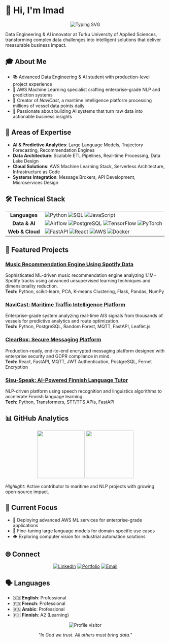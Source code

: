 # 👋 Hi, I'm Imad 

<div align="center">
  <img src="https://readme-typing-svg.herokuapp.com?font=Inter&weight=500&size=24&pause=1000&color=3584E4&center=true&vCenter=true&random=false&width=600&lines=AI+%26+Machine+Learning+Engineer;Data+Pipeline+Architect;AWS+Certified+Specialist;Building+Tomorrow's+Intelligence" alt="Typing SVG" />
</div>

Data Engineering & AI innovator at Turku University of Applied Sciences, transforming complex data challenges into intelligent solutions that deliver measurable business impact.

## 🎓 About Me

- 📚 Advanced Data Engineering & AI student with production-level project experience
- 🌱 AWS Machine Learning specialist crafting enterprise-grade NLP and prediction systems
- 🚢 Creator of *NaviCast*, a maritime intelligence platform processing millions of vessel data points daily
- 🤖 Passionate about building AI systems that turn raw data into actionable business insights

## 🧠 Areas of Expertise

- **AI & Predictive Analytics**: Large Language Models, Trajectory Forecasting, Recommendation Engines
- **Data Architecture**: Scalable ETL Pipelines, Real-time Processing, Data Lake Design
- **Cloud Solutions**: AWS Machine Learning Stack, Serverless Architecture, Infrastructure as Code
- **Systems Integration**: Message Brokers, API Development, Microservices Design

## 🛠️ Technical Stack

<div align="center">
  <table>
    <tr>
      <td align="center"><b>Languages</b></td>
      <td>
        <img src="https://img.shields.io/badge/Python-3776AB?style=for-the-badge&logo=python&logoColor=white" alt="Python"/>
        <img src="https://img.shields.io/badge/SQL-4479A1?style=for-the-badge&logo=postgresql&logoColor=white" alt="SQL"/>
        <img src="https://img.shields.io/badge/JavaScript-F7DF1E?style=for-the-badge&logo=javascript&logoColor=black" alt="JavaScript"/>
      </td>
    </tr>
    <tr>
      <td align="center"><b>Data & AI</b></td>
      <td>
        <img src="https://img.shields.io/badge/Airflow-017CEE?style=for-the-badge&logo=apache-airflow&logoColor=white" alt="Airflow"/>
        <img src="https://img.shields.io/badge/PostgreSQL-316192?style=for-the-badge&logo=postgresql&logoColor=white" alt="PostgreSQL"/>
        <img src="https://img.shields.io/badge/TensorFlow-FF6F00?style=for-the-badge&logo=tensorflow&logoColor=white" alt="TensorFlow"/>
        <img src="https://img.shields.io/badge/PyTorch-EE4C2C?style=for-the-badge&logo=pytorch&logoColor=white" alt="PyTorch"/>
      </td>
    </tr>
    <tr>
      <td align="center"><b>Web & Cloud</b></td>
      <td>
        <img src="https://img.shields.io/badge/FastAPI-009688?style=for-the-badge&logo=fastapi&logoColor=white" alt="FastAPI"/>
        <img src="https://img.shields.io/badge/React-61DAFB?style=for-the-badge&logo=react&logoColor=black" alt="React"/>
        <img src="https://img.shields.io/badge/AWS-232F3E?style=for-the-badge&logo=amazon-aws&logoColor=white" alt="AWS"/>
        <img src="https://img.shields.io/badge/Docker-2496ED?style=for-the-badge&logo=docker&logoColor=white" alt="Docker"/>
      </td>
    </tr>
  </table>
</div>

## 🚀 Featured Projects

### [Music Recommendation Engine Using Spotify Data](https://github.com/imaddde867/spotify-clusters)
Sophisticated ML-driven music recommendation engine analyzing 1.1M+ Spotify tracks using advanced unsupervised learning techniques and dimensionality reduction.  
**Tech:** Python, scikit-learn, PCA, K-means Clustering, Flask, Pandas, NumPy  

### [NaviCast: Maritime Traffic Intelligence Platform](https://github.com/imaddde867/Maritime-Vessel-Tracking-System)
Enterprise-grade system analyzing real-time AIS signals from thousands of vessels for predictive analytics and route optimization.  
**Tech:** Python, PostgreSQL, Random Forest, MQTT, FastAPI, Leaflet.js

### [ClearBox: Secure Messaging Platform](https://github.com/imaddde867/ClearBox)
Production-ready, end-to-end encrypted messaging platform designed with enterprise security and GDPR compliance in mind.  
**Tech:** React, FastAPI, MQTT, JWT Authentication, PostgreSQL, Fernet Encryption

### [Sisu-Speak: AI-Powered Finnish Language Tutor](https://github.com/imaddde867/sisu-docs)
NLP-driven platform using speech recognition and linguistics algorithms to accelerate Finnish language learning.  
**Tech:** Python, Transformers, STT/TTS APIs, FastAPI

## 📊 GitHub Analytics

<div align="center">
  <img height="150em" src="https://github-readme-stats.vercel.app/api?username=imaddde867&show_icons=true&theme=github_dark&include_all_commits=true&count_private=true&hide_border=true"/>
  <img height="150em" src="https://github-readme-stats.vercel.app/api/top-langs/?username=imaddde867&layout=compact&langs_count=8&theme=github_dark&hide_border=true"/>
</div>

*Highlight:* Active contributor to maritime and NLP projects with growing open-source impact.

## 🌱 Current Focus

- 🧠 Deploying advanced AWS ML services for enterprise-grade applications
- 📝 Fine-tuning large language models for domain-specific use cases
- 👁️ Exploring computer vision for industrial automation solutions

## 🌐 Connect

<div align="center">
  <a href="https://www.linkedin.com/in/imad-eddine-el-mouss-986741262/"><img src="https://img.shields.io/badge/LinkedIn-0A66C2?style=for-the-badge&logo=linkedin&logoColor=white" alt="LinkedIn"/></a>
  <a href="https://imad-elmouss.com"><img src="https://img.shields.io/badge/Portfolio-FF5722?style=for-the-badge&logo=safari&logoColor=white" alt="Portfolio"/></a>
  <a href="mailto:imad.elmouss@example.com"><img src="https://img.shields.io/badge/Email-D14836?style=for-the-badge&logo=gmail&logoColor=white" alt="Email"/></a>
</div>

## 🗣️ Languages

- 🇬🇧 **English**: Professional  
- 🇫🇷 **French**: Professional  
- 🇲🇦 **Arabic**: Professional  
- 🇫🇮 **Finnish**: A2 (Learning)

<div align="center">
  <img src="https://komarev.com/ghpvc/?username=imaddde867&style=flat-square&color=3584E4" alt="Profile visitor" />
  
  *"In God we trust. All others must bring data."*
</div>
